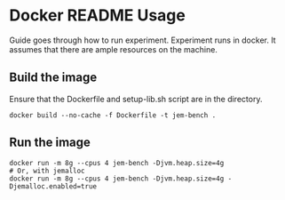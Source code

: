 # Docker README Usage

Guide goes through how to run experiment. Experiment runs in docker. It assumes that there are ample resources on the 
machine.

## Build the image

Ensure that the Dockerfile and setup-lib.sh script are in the directory.

```shell
docker build --no-cache -f Dockerfile -t jem-bench .
```

## Run the image
```shell
docker run -m 8g --cpus 4 jem-bench -Djvm.heap.size=4g
# Or, with jemalloc
docker run -m 8g --cpus 4 jem-bench -Djvm.heap.size=4g -Djemalloc.enabled=true
```
